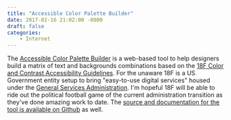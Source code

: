 ```yaml
---
title: "Accessible Color Palette Builder"
date: 2017-02-16 21:02:00 -0800
draft: false
categories:
    - Internet
---
```


The [Accessible Color Palette Builder][1] is a web-based tool to help designers build a matrix of text and backgrounds combinations based on the [18F Color and Contrast Accessibility Guidelines][3]. For the unaware 18F is a US Government entity setup to bring "easy-to-use digital services" housed under the [General Services Administration][4]. I'm hopeful 18F will be able to ride out the political football game of the current administration transition as they've done amazing work to date. The [source and documentation for the tool is available on Github][2] as well.

[1]: https://toolness.github.io/accessible-color-matrix/
[2]: https://github.com/toolness/accessible-color-matrix
[3]: https://pages.18f.gov/accessibility/color/
[4]: https://www.gsa.gov
